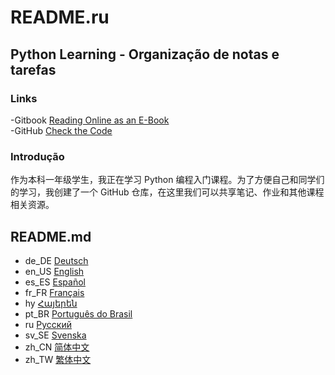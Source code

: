 # README.ru

## Python Learning - Organização de notas e tarefas

### Links

-Gitbook [Reading Online as an E-Book](https://mc-shengxia.gitbook.io/python-learning-notes/)\
-GitHub [Check the Code](https://github.com/panda-lsy/Python-Learning-Notes-Homework)

### Introdução

作为本科一年级学生，我正在学习 Python 编程入门课程。为了方便自己和同学们的学习，我创建了一个 GitHub 仓库，在这里我们可以共享笔记、作业和其他课程相关资源。

## README.md

* de\_DE [Deutsch](../readme/readme/README.de_DE.md)
* en\_US [English](../readme/readme/README.en_US.md)
* es\_ES [Español](../readme/readme/README.es_ES.md)
* fr\_FR [Français](../readme/readme/README.fr_FR.md)
* hy [Հայերեն](../readme/readme/README.hy.md)
* pt\_BR [Português do Brasil](../readme/readme/README.pt_BR.md)
* ru [Русский](../readme/readme/README.ru.md)
* sv\_SE [Svenska](../readme/readme/README.sv_SE.md)
* zh\_CN [简体中文](../readme/)
* zh\_TW [繁体中文](../readme/readme/README.zh_TW.md)
